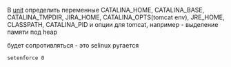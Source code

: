 В [unit](https://github.com/shaadowsky/LinuxAdmin012019/blob/master/hw08.%20System%20init.%20Systemd/4.%20jira/jira.service) определить переменные CATALINA_HOME, CATALINA_BASE, CATALINA_TMPDIR, JIRA_HOME, CATALINA_OPTS(tomcat env), JRE_HOME, CLASSPATH, CATALINA_PID и опции для tomcat, например - выделение памяти под heap

будет сопротивляться - это selinux ругается

    setenforce 0
